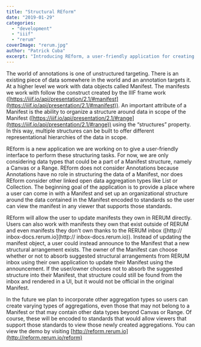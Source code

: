 ```yaml
---
title: "Structural REform"
date: "2019-01-29"
categories: 
  - "development"
  - "iiif"
  - "rerum"
coverImage: "rerum.jpg"
author: "Patrick Cuba"
excerpt: "Introducing REform, a user-friendly application for creating and managing organizational structures in IIIF Manifests using Canvas and Range elements with standards-based encoding."
---
```


The world of annotations is one of unstructured targeting.  There is an existing piece of data somewhere in the world and an annotation targets it.  At a higher level we work with data objects called Manifest.  The manifests we work with follow the construct created by the IIIF frame work ([https://iiif.io/api/presentation/2.1/#manifest](https://iiif.io/api/presentation/2.1/#manifest)).  An important attribute of a Manifest is the ability to organize a structure around data in scope of the Manifest ([https://iiif.io/api/presentation/2.1/#range](https://iiif.io/api/presentation/2.1/#range)) using the “structures” property.  In this way, multiple structures can be built to offer different representational hierarchies of the data in scope.

REform is a new application we are working on to give a user-friendly interface to perform these structuring tasks.  For now, we are only considering data types that could be a part of a Manifest structure, namely a Canvas or a Range.  REform does not consider Annotations because Annotations have no role in structuring the data of a Manifest, nor does REform consider other linked open data aggregation types like List or Collection.  The beginning goal of the application is to provide a place where a user can come in with a Manifest and set up an organizational structure around the data contained in the Manifest encoded to standards so the user can view the manifest in any viewer that supports those standards.

REform will allow the user to update manifests they own in RERUM directly.  Users can also work with manifests they own that exist outside of RERUM and even manifests they don't own thanks to the RERUM inbox ([http:// inbox-docs.rerum.io](http:// inbox-docs.rerum.io)).  Instead of updating the manifest object, a user could instead announce to the Manifest that a new structural arrangement exists.  The owner of the Manifest can choose whether or not to absorb suggested structural arrangements from RERUM inbox using their own application to update their Manifest using the announcement.  If the user/owner chooses not to absorb the suggested structure into their Manifest, that structure could still be found from the inbox and rendered in a UI, but it would not be official in the original Manifest.

In the future we plan to incorporate other aggregation types so users can create varying types of aggregations, even those that may not belong to a Manifest or that may contain other data types beyond Canvas or  Range.  Of course, these will be encoded to standards that would allow viewers that support those standards to view those newly created aggregations.  You can view the demo by visiting [http://reform.rerum.io](http://reform.rerum.io/reform)
